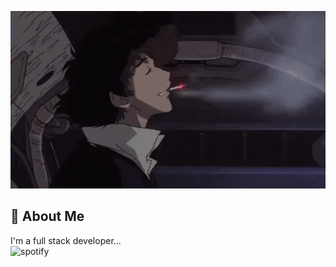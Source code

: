 ![](ezgif-3-a11801710c.gif)
<br>
## 🚀 About Me
I'm a full stack developer...
<br>
![spotify](https://spotify-recently-played-readme.vercel.app/api?user=31ne6rfpvcp3x6wkjjioxqywuzfu)
